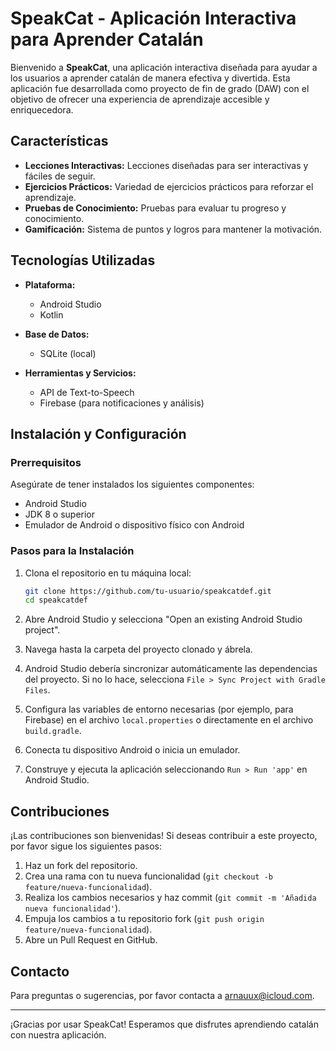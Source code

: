 # SpeakCat - Aplicación Interactiva para Aprender Catalán

Bienvenido a **SpeakCat**, una aplicación interactiva diseñada para ayudar a los usuarios a aprender catalán de manera efectiva y divertida. Esta aplicación fue desarrollada como proyecto de fin de grado (DAW) con el objetivo de ofrecer una experiencia de aprendizaje accesible y enriquecedora.

## Características

- **Lecciones Interactivas:** Lecciones diseñadas para ser interactivas y fáciles de seguir.
- **Ejercicios Prácticos:** Variedad de ejercicios prácticos para reforzar el aprendizaje.
- **Pruebas de Conocimiento:** Pruebas para evaluar tu progreso y conocimiento.
- **Gamificación:** Sistema de puntos y logros para mantener la motivación.

## Tecnologías Utilizadas

- **Plataforma:**
  - Android Studio
  - Kotlin

- **Base de Datos:**
  - SQLite (local)

- **Herramientas y Servicios:**
  - API de Text-to-Speech
  - Firebase (para notificaciones y análisis)

## Instalación y Configuración

### Prerrequisitos

Asegúrate de tener instalados los siguientes componentes:

- Android Studio
- JDK 8 o superior
- Emulador de Android o dispositivo físico con Android

### Pasos para la Instalación

1. Clona el repositorio en tu máquina local:

   ```bash
   git clone https://github.com/tu-usuario/speakcatdef.git
   cd speakcatdef
   ```

2. Abre Android Studio y selecciona "Open an existing Android Studio project".

3. Navega hasta la carpeta del proyecto clonado y ábrela.

4. Android Studio debería sincronizar automáticamente las dependencias del proyecto. Si no lo hace, selecciona `File > Sync Project with Gradle Files`.

5. Configura las variables de entorno necesarias (por ejemplo, para Firebase) en el archivo `local.properties` o directamente en el archivo `build.gradle`.

6. Conecta tu dispositivo Android o inicia un emulador.

7. Construye y ejecuta la aplicación seleccionando `Run > Run 'app'` en Android Studio.

## Contribuciones

¡Las contribuciones son bienvenidas! Si deseas contribuir a este proyecto, por favor sigue los siguientes pasos:

1. Haz un fork del repositorio.
2. Crea una rama con tu nueva funcionalidad (`git checkout -b feature/nueva-funcionalidad`).
3. Realiza los cambios necesarios y haz commit (`git commit -m 'Añadida nueva funcionalidad'`).
4. Empuja los cambios a tu repositorio fork (`git push origin feature/nueva-funcionalidad`).
5. Abre un Pull Request en GitHub.


## Contacto

Para preguntas o sugerencias, por favor contacta a [arnauux@icloud.com](mailto:arnauux@icloud.com).

---

¡Gracias por usar SpeakCat! Esperamos que disfrutes aprendiendo catalán con nuestra aplicación.
 
